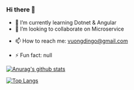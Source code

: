 ### Hi there 👋

- 🌱 I’m currently learning Dotnet & Angular
- 👯 I’m looking to collaborate on Microservice
<!-- 🤔 I’m looking for help with ...-->
<!-- 💬 Ask me about: -->
- 📫 How to reach me: vuongdingo@gmail.com
<!-- 😄 Pronouns: ...-->
- ⚡ Fun fact: null

[![Anurag's github stats](https://github-readme-stats.vercel.app/api?username=vuggg&count_private=true)](https://github.com/anuraghazra/github-readme-stats)

[![Top Langs](https://github-readme-stats.vercel.app/api/top-langs/?username=vuggg)](https://github.com/anuraghazra/github-readme-stats)

